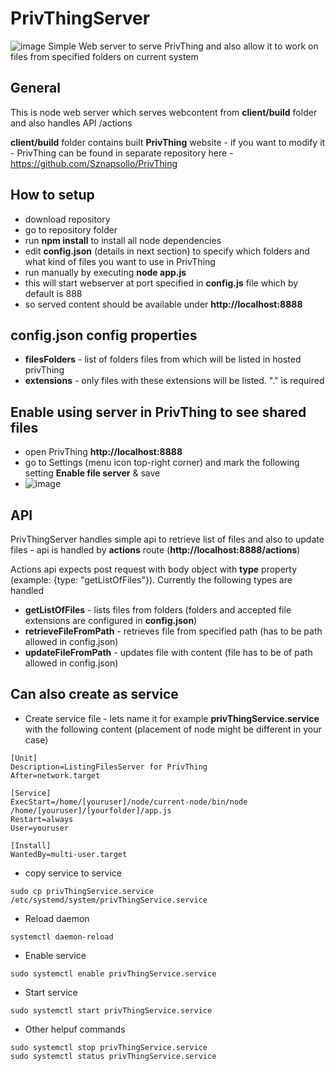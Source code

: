 # PrivThingServer
![image](https://github.com/Sznapsollo/PrivThingServer/assets/20971560/a897eca8-12ed-439a-a866-d07f92ea86df)
Simple Web server to serve PrivThing and also allow it to work on files from specified folders on current system

## General
This is node web server which serves webcontent from **client/build** folder and also handles API /actions

**client/build** folder contains built **PrivThing** website - if you want to modify it - PrivThing can be found in separate repository here - https://github.com/Sznapsollo/PrivThing

## How to setup
- download repository
- go to repository folder
- run **npm install** to install all node dependencies
- edit **config.json** (details in next section) to specify which folders and what kind of files you want to use in PrivThing
- run manually by executing **node app.js**
- this will start webserver at port specified in **config.js** file which by default is 888
- so served content should be available under **http://localhost:8888**

## config.json config properties
- **filesFolders** - list of folders files from which will be listed in hosted privThing
- **extensions** - only files with these extensions will be listed. "." is required

## Enable using server in PrivThing to see shared files
- open PrivThing **http://localhost:8888**
- go to Settings (menu icon top-right corner) and mark the following setting **Enable file server** & save
- ![image](https://github.com/Sznapsollo/PrivThingServer/assets/20971560/baa243aa-db1d-4a37-99a3-b1526fc5567c)


## API

PrivThingServer handles simple api to retrieve list of files and also to update files - api is handled by **actions** route (**http://localhost:8888/actions**)

Actions api expects post request with body object with **type** property (example: {type: "getListOfFiles"}). Currently the following types are handled
- **getListOfFiles** - lists files from folders (folders and accepted file extensions are configured in **config.json**)
- **retrieveFileFromPath** - retrieves file from specified path (has to be path allowed in config.json)
- **updateFileFromPath** - updates file with content (file has to be of path allowed in config.json)


## Can also create as service
- Create service file - lets name it for example **privThingService.service** with the following content (placement of node might be different in your case)
```
[Unit]
Description=ListingFilesServer for PrivThing
After=network.target

[Service]
ExecStart=/home/[youruser]/node/current-node/bin/node /home/[youruser]/[yourfolder]/app.js
Restart=always
User=youruser
 
[Install]
WantedBy=multi-user.target
```
- copy service to service
```
sudo cp privThingService.service /etc/systemd/system/privThingService.service
```
- Reload daemon
```
systemctl daemon-reload
```
- Enable service
```
sudo systemctl enable privThingService.service
```
- Start service
```
sudo systemctl start privThingService.service
```
- Other helpuf commands
```
sudo systemctl stop privThingService.service
sudo systemctl status privThingService.service
```
